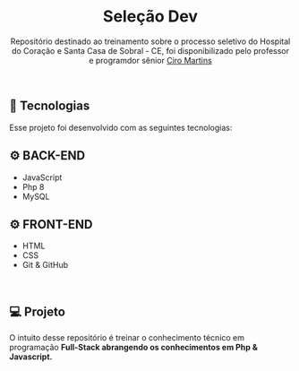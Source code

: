 <h1 align="center">Seleção Dev</h1>

<p align="center">Repositório destinado ao treinamento sobre o processo seletivo do Hospital do Coração e Santa Casa de Sobral - CE, foi disponibilizado pelo professor e programdor sênior <a href="https://github.com/CiroboyBR">Ciro Martins</a>
</p>

<br>

## 🚀 Tecnologias

Esse projeto foi desenvolvido com as seguintes tecnologias:

## ⚙ BACK-END
- JavaScript
- Php 8
- MySQL

## ⚙ FRONT-END
- HTML
- CSS
- Git & GitHub
<br>

## 💻 Projeto

O intuito desse repositório é treinar o conhecimento técnico em programação <strong>Full-Stack</span> abrangendo os conhecimentos em <strong>Php & Javascript.</strong>


